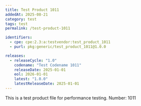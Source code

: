 ```yaml
---
title: Test Product 1011
addedAt: 2025-08-21
category: test
tags: test
permalink: /test-product-1011

identifiers:
  - cpe: cpe:2.3:a:testvendor:test_product_1011
  - purl: pkg:generic/test_product_1011@1.0.0

releases:
  - releaseCycle: "1.0"
    codename: "Test Codename 1011"
    releaseDate: 2025-01-01
    eol: 2026-01-01
    latest: "1.0.0"
    latestReleaseDate: 2025-01-01
---
```


This is a test product file for performance testing. Number: 1011
